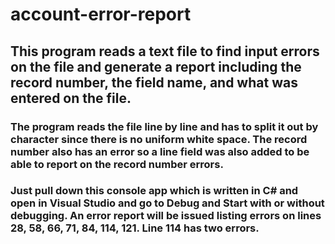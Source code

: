 # account-error-report
## This program reads a text file to find input errors on the file and generate a report including the record number, the field name, and what was entered on the file.  
### The program reads the file line by line and has to split it out by character since there is no uniform white space.  The record number also has an error so a line field was also added to be able to report on the record number errors.
### Just pull down this console app which is written in C# and open in Visual Studio and go to Debug and Start with or without debugging. An error report will be issued listing errors on lines 28, 58, 66, 71, 84, 114, 121. Line 114 has two errors.
